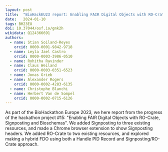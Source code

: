 ```yaml
---
layout: post
title:  "BioHackEU23 report: Enabling FAIR Digital Objects with RO-Crate, Signposting and Bioschemas"
date:   2024-01-10
tags: BH23EU
doi: 10.37044/osf.io/gmk2h
wikidata: Q124366691
authors:
  - name: Stian Soiland-Reyes
    orcid: 0000-0001-9842-9718
  - name: Leyla Jael Castro
    orcid: 0000-0003-3986-0510
  - name: Rohitha Ravinder
  - name: Claus Weiland
    orcid: 0000-0003-0351-6523
  - name: Jonas Grieb
  - name: Alexander Rogers
    orcid: 0000-0002-4283-6135
  - name: Christophe Blanchi
  - name: Herbert Van de Sompel
    orcid: 0000-0002-0715-6126
---
```


As part of the BioHackathon Europe 2023, we here report from the progress of the hackathon project #15: "Enabling FAIR Digital Objects with RO-Crate, Signposting and Bioschemas". We added Signposting to three existing resources, and made a Chrome browser extension to show Signposting headers. We added RO-Crate to two existing resources, and explored making a hybrid FDO using both a Handle PID Record and Signposting/RO-Crate approach.

